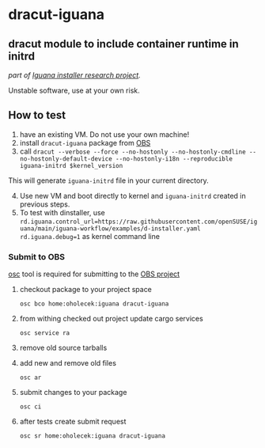 # dracut-iguana
## dracut module to include container runtime in initrd

_part of [Iguana installer research project](https://github.com/openSUSE/iguana)._

Unstable software, use at your own risk.

## How to test

1) have an existing VM. Do not use your own machine!
2) install `dracut-iguana` package from [OBS](https://build.opensuse.org/package/show/home:oholecek:iguana/dracut-iguana)
3) call `dracut --verbose --force --no-hostonly --no-hostonly-cmdline --no-hostonly-default-device --no-hostonly-i18n --reproducible iguana-initrd $kernel_version`

  This will generate `iguana-initrd` file in your current directory.

4) Use new VM and boot directly to kernel and `iguana-initrd` created in previous steps.
5) To test with dinstaller, use `rd.iguana.control_url=https://raw.githubusercontent.com/openSUSE/iguana/main/iguana-workflow/examples/d-installer.yaml rd.iguana.debug=1` as kernel command line

### Submit to OBS

[osc](https://openbuildservice.org/help/manuals/obs-user-guide/art.obs.bg.html#sec.obsbg.req) tool is required for submitting to the [OBS project](https://build.opensuse.org/package/show/home:oholecek/iguana-workflow)

1) checkout package to your project space

    `osc bco home:oholecek:iguana dracut-iguana`

2) from withing checked out project update cargo services

    `osc service ra`

2) remove old source tarballs
3) add new and remove old files

    `osc ar`

4) submit changes to your package

    `osc ci`

5) after tests create submit request

    `osc sr home:oholecek:iguana dracut-iguana`
